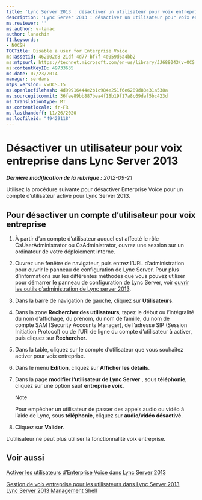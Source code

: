 ```yaml
---
title: 'Lync Server 2013 : désactiver un utilisateur pour voix entreprise'
description: 'Lync Server 2013 : désactiver un utilisateur pour voix entreprise.'
ms.reviewer: ''
ms.author: v-lanac
author: lanachin
f1.keywords:
- NOCSH
TOCTitle: Disable a user for Enterprise Voice
ms:assetid: 462002d8-21df-4d77-bf7f-4d059d6a4bb2
ms:mtpsurl: https://technet.microsoft.com/en-us/library/JJ688043(v=OCS.15)
ms:contentKeyID: 49733635
ms.date: 07/23/2014
manager: serdars
mtps_version: v=OCS.15
ms.openlocfilehash: 4d99916444e2b1c984e251f6e6289d88e31a538a
ms.sourcegitcommit: 36fee89bb887bea4f18b19f17a8c69daf5bc423d
ms.translationtype: MT
ms.contentlocale: fr-FR
ms.lasthandoff: 11/26/2020
ms.locfileid: "49429118"
---
```

# <a name="disable-a-user-for-enterprise-voice-in-lync-server-2013"></a>Désactiver un utilisateur pour voix entreprise dans Lync Server 2013

<div data-xmlns="http://www.w3.org/1999/xhtml">

<div class="topic" data-xmlns="http://www.w3.org/1999/xhtml" data-msxsl="urn:schemas-microsoft-com:xslt" data-cs="https://msdn.microsoft.com/">

<div data-asp="https://msdn2.microsoft.com/asp">



</div>

<div id="mainSection">

<div id="mainBody">

<span> </span>

_**Dernière modification de la rubrique :** 2012-09-21_

Utilisez la procédure suivante pour désactiver Enterprise Voice pour un compte d’utilisateur activé pour Lync Server 2013.

<div>

## <a name="to-disable-a-user-account-for-enterprise-voice"></a>Pour désactiver un compte d’utilisateur pour voix entreprise

1.  À partir d’un compte d’utilisateur auquel est affecté le rôle CsUserAdministrator ou CsAdministrator, ouvrez une session sur un ordinateur de votre déploiement interne.

2.  Ouvrez une fenêtre de navigateur, puis entrez l’URL d’administration pour ouvrir le panneau de configuration de Lync Server. Pour plus d’informations sur les différentes méthodes que vous pouvez utiliser pour démarrer le panneau de configuration de Lync Server, voir [ouvrir les outils d’administration de Lync server 2013](lync-server-2013-open-lync-server-administrative-tools.md).

3.  Dans la barre de navigation de gauche, cliquez sur **Utilisateurs**.

4.  Dans la zone **Rechercher des utilisateurs**, tapez le début ou l’intégralité du nom d’affichage, du prénom, du nom de famille, du nom de compte SAM (Security Accounts Manager), de l’adresse SIP (Session Initiation Protocol) ou de l’URI de ligne du compte d’utilisateur à activer, puis cliquez sur **Rechercher**.

5.  Dans la table, cliquez sur le compte d’utilisateur que vous souhaitez activer pour voix entreprise.

6.  Dans le menu **Edition**, cliquez sur **Afficher les détails**.

7.  Dans la page **modifier l’utilisateur de Lync Server** , sous **téléphonie**, cliquez sur une option sauf **entreprise voix**.
    
    <div>
    

    > [!NOTE]  
    > Pour empêcher un utilisateur de passer des appels audio ou vidéo à l’aide de Lync, sous <STRONG>téléphonie</STRONG>, cliquez sur <STRONG>audio/vidéo désactivé</STRONG>.

    
    </div>

8.  Cliquez sur **Valider**.

L’utilisateur ne peut plus utiliser la fonctionnalité voix entreprise.

</div>

<div>

## <a name="see-also"></a>Voir aussi


[Activer les utilisateurs d’Enterprise Voice dans Lync Server 2013](lync-server-2013-enable-users-for-enterprise-voice.md)  


[Gestion de voix entreprise pour les utilisateurs dans Lync Server 2013](lync-server-2013-managing-enterprise-voice-for-users.md)  
[Lync Server 2013 Management Shell](lync-server-2013-lync-server-management-shell.md)  
  

</div>

</div>

<span> </span>

</div>

</div>

</div>

